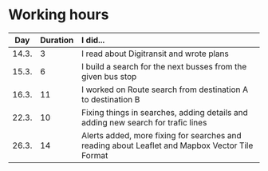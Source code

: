 # Working hours

| Day | Duration | I did...  |
| :----:|:-----| :-----|
| 14.3. | 3    | I read about Digitransit and wrote plans |
| 15.3. | 6    | I build a search for the next busses from the given bus stop |
| 16.3. | 11   | I worked on Route search from destination A to destination B |
| 22.3. | 10   | Fixing things in searches, adding details and adding new search for trafic lines |
| 26.3. | 14  | Alerts added, more fixing for searches and reading about Leaflet and Mapbox Vector Tile Format |